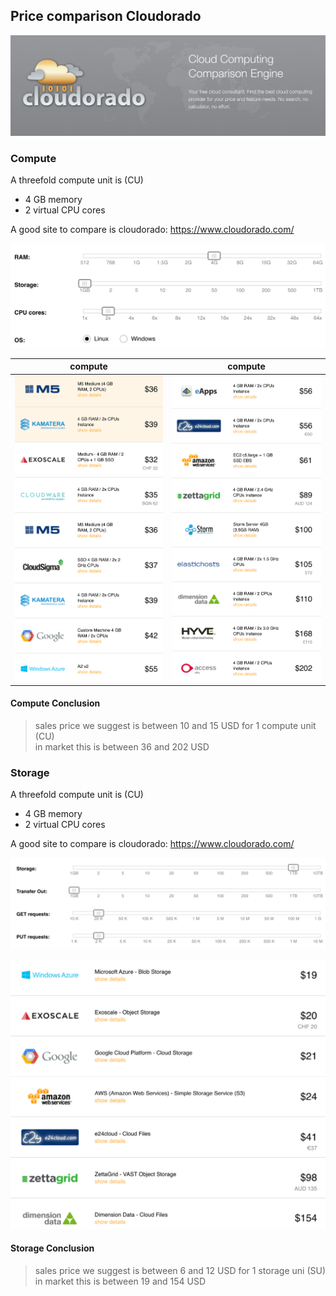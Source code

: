 ## Price comparison Cloudorado

![](./img/cloudorado.png)

### Compute

A threefold compute unit is (CU)

- 4 GB memory
- 2 virtual CPU cores

A good site to compare is cloudorado: https://www.cloudorado.com/

![](./img/cloudorado_compute_choices.png ':size=600x240')

| compute  | compute  |
|---|---|
| ![](./img/cloudorado_compute_1.png)  | ![](./img/cloudorado_compute_2.png)  |


#### Compute Conclusion

> sales price we suggest is between 10 and 15 USD for 1 compute unit (CU) <BR>
> in market this is between 36 and 202 USD

### Storage


A threefold compute unit is (CU)

- 4 GB memory
- 2 virtual CPU cores

A good site to compare is cloudorado: https://www.cloudorado.com/

![](./img/cloudorado_storage_choices.png ':size=600x270')

![](./img/cloudorado_storage_1.png ':size=500x610')

#### Storage Conclusion

> sales price we suggest is between 6 and 12 USD for 1 storage uni (SU) <BR>
> in market this is between 19 and 154 USD

